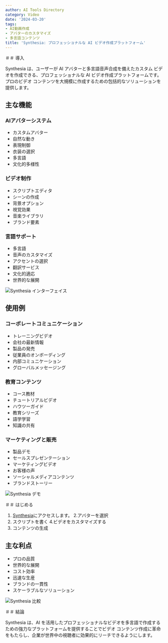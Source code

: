 ```yaml
---
author: AI Tools Directory
category: Video
date: '2024-03-20'
tags:
- AI動画作成
- アバターのカスタマイズ
- 多言語コンテンツ
title: 'Synthesia: プロフェッショナルな AI ビデオ作成プラットフォーム'
---
```


＃＃ 導入

Synthesia は、ユーザーが AI アバターと多言語音声合成を備えたカスタム ビデオを作成できる、プロフェッショナルな AI ビデオ作成プラットフォームです。プロのビデオ コンテンツを大規模に作成するための包括的なソリューションを提供します。

## 主な機能

### AIアバターシステム
- カスタムアバター
- 自然な動き
- 表現制御
- 衣装の選択
- 多言語
- 文化的多様性

### ビデオ制作
- スクリプトエディタ
- シーンの作成
- 背景オプション
- 視覚効果
- 音楽ライブラリ
- ブランド要素

### 言語サポート
- 多言語
- 音声のカスタマイズ
- アクセントの選択
- 翻訳サービス
- 文化的適応
- 世界的な展開

![Synthesia インターフェイス](/imgs/synthesia/interface.jpg)

## 使用例

### コーポレートコミュニケーション
- トレーニングビデオ
- 会社の最新情報
- 製品の発売
- 従業員のオンボーディング
- 内部コミュニケーション
- グローバルメッセージング

### 教育コンテンツ
- コース教材
- チュートリアルビデオ
- ハウツーガイド
- 教育シリーズ
- 語学学習
- 知識の共有

### マーケティングと販売
- 製品デモ
- セールスプレゼンテーション
- マーケティングビデオ
- お客様の声
- ソーシャルメディアコンテンツ
- ブランドストーリー

![Synthesia デモ](/imgs/synthesia/demo.jpg)

＃＃ はじめる

1. [Synthesia](https://synthesia.io)にアクセスします。
2.アバターを選択
3. スクリプトを書く
4.ビデオをカスタマイズする
5. コンテンツの生成

## 主な利点

- プロの品質
- 世界的な展開
- コスト効率
- 迅速な生産
- ブランドの一貫性
- スケーラブルなソリューション

![Synthesia 比較](/imgs/synthesia/comparison.jpg)

＃＃ 結論

Synthesia は、AI を活用したプロフェッショナルなビデオを多言語で作成するための強力なプラットフォームを提供することでビデオ コンテンツ作成に革命をもたらし、企業が世界中の視聴者に効果的にリーチできるようにします。